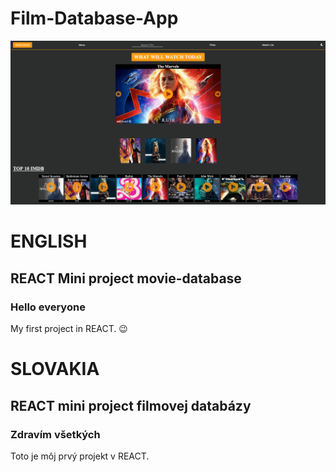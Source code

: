 # Film-Database-App
![fotka pre moj projekt](film-database.png) 

# ENGLISH

## REACT Mini project movie-database

### Hello everyone

My first project in REACT. 😉

# SLOVAKIA

## REACT mini project filmovej databázy

### Zdravím všetkých

Toto je môj prvý projekt v REACT.
